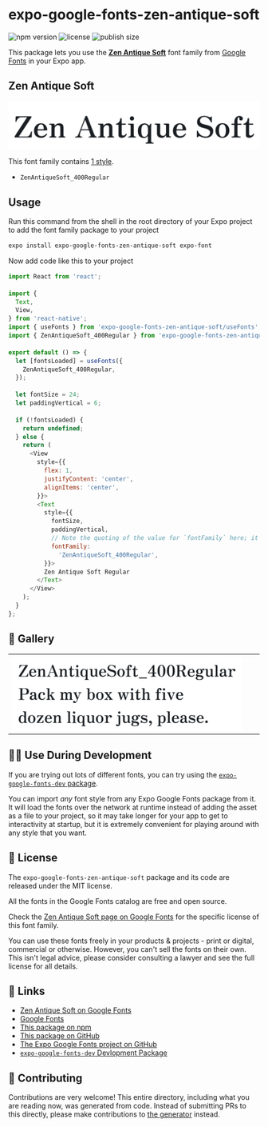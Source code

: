 # expo-google-fonts-zen-antique-soft

![npm version](https://flat.badgen.net/npm/v/expo-google-fonts-zen-antique-soft)
![license](https://flat.badgen.net/github/license/expo/google-fonts)
![publish size](https://flat.badgen.net/packagephobia/install/expo-google-fonts-zen-antique-soft)

This package lets you use the [**Zen Antique Soft**](https://fonts.google.com/specimen/Zen+Antique+Soft) font family from [Google Fonts](https://fonts.google.com/) in your Expo app.

## Zen Antique Soft

![Zen Antique Soft](./font-family.png)

This font family contains [1 style](#-gallery).

- `ZenAntiqueSoft_400Regular`

## Usage

Run this command from the shell in the root directory of your Expo project to add the font family package to your project
```sh
expo install expo-google-fonts-zen-antique-soft expo-font
```

Now add code like this to your project
```js
import React from 'react';

import {
  Text,
  View,
} from 'react-native';
import { useFonts } from 'expo-google-fonts-zen-antique-soft/useFonts';
import { ZenAntiqueSoft_400Regular } from 'expo-google-fonts-zen-antique-soft/400Regular';

export default () => {
  let [fontsLoaded] = useFonts({
    ZenAntiqueSoft_400Regular,
  });

  let fontSize = 24;
  let paddingVertical = 6;

  if (!fontsLoaded) {
    return undefined;
  } else {
    return (
      <View
        style={{
          flex: 1,
          justifyContent: 'center',
          alignItems: 'center',
        }}>
        <Text
          style={{
            fontSize,
            paddingVertical,
            // Note the quoting of the value for `fontFamily` here; it expects a string!
            fontFamily:
              'ZenAntiqueSoft_400Regular',
          }}>
          Zen Antique Soft Regular
        </Text>
      </View>
    );
  }
};

```

## 🔡 Gallery


||||
|-|-|-|
|![ZenAntiqueSoft_400Regular](.//400Regular/ZenAntiqueSoft_400Regular.ttf.png)||||


## 👩‍💻 Use During Development

If you are trying out lots of different fonts, you can try using the [`expo-google-fonts-dev` package](https://github.com/freeboub/google-fonts/tree/master/font-packages/dev#readme).

You can import *any* font style from any Expo Google Fonts package from it. It will load the fonts
over the network at runtime instead of adding the asset as a file to your project, so it may take longer
for your app to get to interactivity at startup, but it is extremely convenient
for playing around with any style that you want.

## 📖 License

The `expo-google-fonts-zen-antique-soft` package and its code are released under the MIT license.

All the fonts in the Google Fonts catalog are free and open source.

Check the [Zen Antique Soft page on Google Fonts](https://fonts.google.com/specimen/Zen+Antique+Soft) for the specific license of this font family.

You can use these fonts freely in your products & projects - print or digital, commercial or otherwise. However, you can't sell the fonts on their own. This isn't legal advice, please consider consulting a lawyer and see the full license for all details.

## 🔗 Links

- [Zen Antique Soft on Google Fonts](https://fonts.google.com/specimen/Zen+Antique+Soft)
- [Google Fonts](https://fonts.google.com/)
- [This package on npm](https://www.npmjs.com/package/expo-google-fonts-zen-antique-soft)
- [This package on GitHub](https://github.com/freeboub/google-fonts/tree/master/font-packages/zen-antique-soft)
- [The Expo Google Fonts project on GitHub](https://github.com/freeboub/google-fonts)
- [`expo-google-fonts-dev` Devlopment Package](https://github.com/freeboub/google-fonts/tree/master/font-packages/dev)

## 🤝 Contributing

Contributions are very welcome! This entire directory, including what you are reading now, was generated from code. Instead of submitting PRs to this directly, please make contributions to [the generator](https://github.com/freeboub/google-fonts/tree/master/packages/generator) instead.
